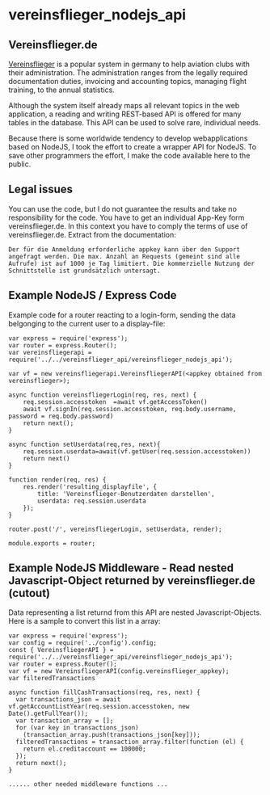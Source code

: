 # vereinsflieger_nodejs_api

## Vereinsflieger.de

[Vereinsflieger](https://www.vereinsflieger.de) is a popular system in germany to help aviation clubs with their administration. The administration ranges from the legally required documentation duties, invoicing and accounting topics, managing flight training,  to the annual statistics.

Although the system itself already maps all relevant topics in the web application, a reading and writing REST-based API is offered for many tables in the database. This API can be used to solve rare, individual needs.

Because there is some worldwide tendency to develop webapplications based on NodeJS, I took the effort to create a wrapper API for NodeJS. To save other programmers the effort, I make the code available here to the public. 

## Legal issues
You can use the code, but I do not guarantee the results and take no responsibility for the code. You have to get an individual App-Key form vereinsflieger.de. In this context you have to comply the terms of use of vereinsflieger.de. Extract from the documentation:
```
Der für die Anmeldung erforderliche appkey kann über den Support
angefragt werden. Die max. Anzahl an Requests (gemeint sind alle
Aufrufe) ist auf 1000 je Tag limitiert. Die kommerzielle Nutzung der
Schnittstelle ist grundsätzlich untersagt.
```

## Example NodeJS / Express Code

Example code for a router reacting to a login-form, sending the data belgonging to the current user to a display-file:
```
var express = require('express');
var router = express.Router();
var vereinsfliegerapi = require('../../vereinsflieger_api/vereinsflieger_nodejs_api');

var vf = new vereinsfliegerapi.VereinsfliegerAPI(<appkey obtained from vereinsflieger>);

async function vereinsfliegerLogin(req, res, next) {
    req.session.accesstoken  =await vf.getAccessToken()
    await vf.signIn(req.session.accesstoken, req.body.username, password = req.body.password)
    return next();
}

async function setUserdata(req,res, next){
    req.session.userdata=await(vf.getUser(req.session.accesstoken))
    return next()
}

function render(req, res) {
    res.render('resulting_displayfile', {
        title: 'Vereinsflieger-Benutzerdaten darstellen',
        userdata: req.session.userdata
    });
}

router.post('/', vereinsfliegerLogin, setUserdata, render);

module.exports = router;
```

## Example NodeJS Middleware - Read nested Javascript-Object returned by vereinsflieger.de (cutout)
Data representing a list returnd from this API are nested Javascript-Objects. Here is a sample to convert this list in a array:

```
var express = require('express');
var config = require('../config').config;
const { VereinsfliegerAPI } = require('../../vereinsflieger_api/vereinsflieger_nodejs_api');
var router = express.Router();
var vf = new VereinsfliegerAPI(config.vereinsflieger_appkey);
var filteredTransactions

async function fillCashTransactions(req, res, next) {
  var transactions_json = await vf.getAccountListYear(req.session.accesstoken, new Date().getFullYear());
  var transaction_array = [];
  for (var key in transactions_json)
    (transaction_array.push(transactions_json[key]));
  filteredTransactions = transaction_array.filter(function (el) {
    return el.creditaccount == 100000;
  });
  return next();
}

...... other needed middleware functions ...

```
